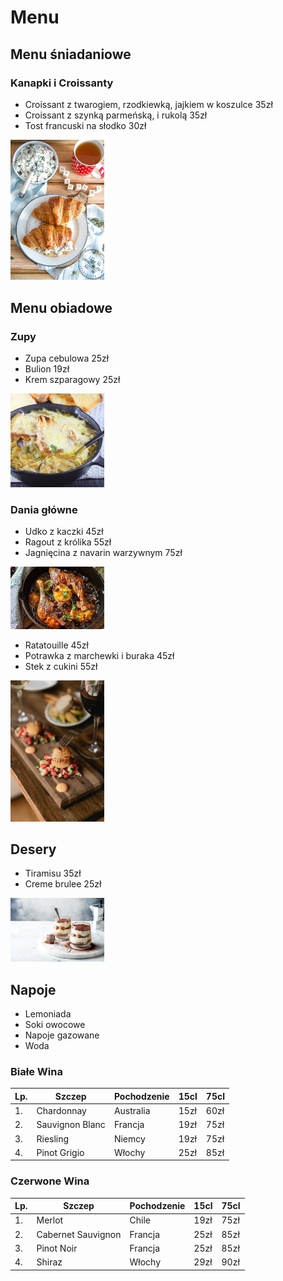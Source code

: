 # Menu

## Menu śniadaniowe

### Kanapki i Croissanty

- Croissant z twarogiem, rzodkiewką, jajkiem w koszulce 35zł
- Croissant z szynką parmeńską, i rukolą 35zł
- Tost francuski na słodko 30zł

<img src = "zdjecia/_DSC8769b-12-1.jpg" width=150>

## Menu obiadowe

### Zupy
- Zupa cebulowa 25zł
- Bulion 19zł
- Krem szparagowy 25zł

<img src = "zdjecia/358643-v-1000x1000.jpg" width=150>

### Dania główne
- Udko z kaczki 45zł
- Ragout z królika 55zł
- Jagnięcina z navarin warzywnym 75zł

<img src = "zdjecia/pobrane.jpg" width=150>

- Ratatouille 45zł
- Potrawka z marchewki i buraka 45zł
- Stek z cukini 55zł

<img src = "zdjecia/kamil-kalbarczyk-19Ft3QfakMo-unsplash.jpg" width=150>

## Desery

- Tiramisu 35zł
- Creme brulee 25zł

<img src = "zdjecia/tiramisu-dysfagia.jpg" width=150>

## Napoje

- Lemoniada
- Soki owocowe
- Napoje gazowane
- Woda

### Białe Wina

|Lp.|Szczep          |Pochodzenie |15cl  |75cl |
|---|----------------|------------|------|-----|
|1. |Chardonnay      |Australia   |15zł  |60zł |
|2. |Sauvignon Blanc |Francja     |19zł  |75zł |
|3. |Riesling        |Niemcy      |19zł  |75zł |
|4. |Pinot Grigio    |Włochy      |25zł  |85zł |

### Czerwone Wina

|Lp.|Szczep            |Pochodzenie |15cl  |75cl |
|---|------------------|------------|------|-----|
|1. |Merlot            |Chile       |19zł  |75zł |
|2. |Cabernet Sauvignon|Francja     |25zł  |85zł |
|3. |Pinot Noir        |Francja     |25zł  |85zł |
|4. |Shiraz            |Włochy      |29zł  |90zł |
